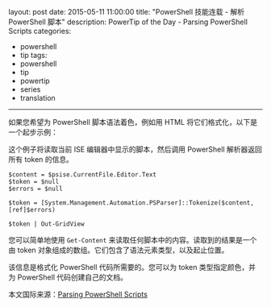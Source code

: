 ﻿layout: post
date: 2015-05-11 11:00:00
title: "PowerShell 技能连载 - 解析 PowerShell 脚本"
description: PowerTip of the Day - Parsing PowerShell Scripts
categories:
- powershell
- tip
tags:
- powershell
- tip
- powertip
- series
- translation
---
如果您希望为 PowerShell 脚本语法着色，例如用 HTML 将它们格式化，以下是一个起步示例：

这个例子将读取当前 ISE 编辑器中显示的脚本，然后调用 PowerShell 解析器返回所有 token 的信息。

    $content = $psise.CurrentFile.Editor.Text
    $token = $null
    $errors = $null
    
    $token = [System.Management.Automation.PSParser]::Tokenize($content, [ref]$errors)
    
    $token | Out-GridView

您可以简单地使用 `Get-Content` 来读取任何脚本中的内容。读取到的结果是一个由 token 对象组成的数组。它们包含了语法元素类型，以及起止位置。

该信息是格式化 PowerShell 代码所需要的。您可以为 token 类型指定颜色，并为 PowerShell 代码创建自己的文档。

<!--more-->
本文国际来源：[Parsing PowerShell Scripts](http://community.idera.com/powershell/powertips/b/tips/posts/parsing-powershell-scripts)
